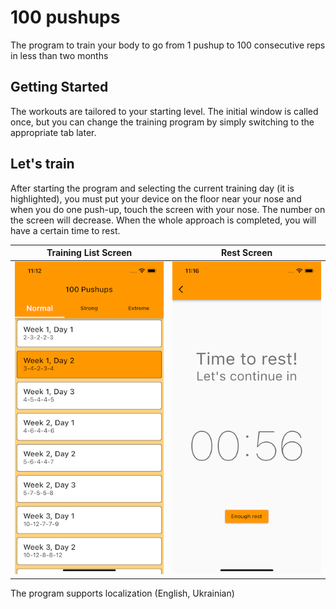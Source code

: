 # 100 pushups

The program to train your body to go from 1 pushup to 100 consecutive reps in less than two months

## Getting Started
The workouts are tailored to your starting level. The initial window is called once, but you can change the training program by simply switching to the appropriate tab later.

## Let's train
After starting the program and selecting the current training day (it is highlighted), you must put your device on the floor near your nose and when you do one push-up, touch the screen with your nose. The number on the screen will decrease. When the whole approach is completed, you will have a certain time to rest.

Training List Screen       |  Rest Screen
:-------------------------:|:-------------------------:
<img src="https://raw.githubusercontent.com/dariagorlova/pushups_app/master/doc/training_screen.png" width="250" height="500" > | <img src="https://raw.githubusercontent.com/dariagorlova/pushups_app/master/doc/rest_screen.png" width="250" height="500" >

The program supports localization (English, Ukrainian)

